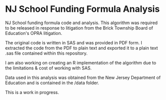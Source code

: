 # NJ School Funding Formula Analysis

 NJ School funding formula code and analysis. This algorithm was required to be released in response to litigation from the Brick Township Board of Education's OPRA litigation.
 
 The original code is written in SAS and was provided in PDF form. I extracted the code from the PDF to plain text and exported it to a plain text .sas file contained within this repository.

 I am also working on creating an R implementation of the algorithm due to the limitations & cost of working with SAS.

 Data used in this analysis was obtained from the New Jersey Department of Education and is contained in the /data folder.

 This is a work in progress.
